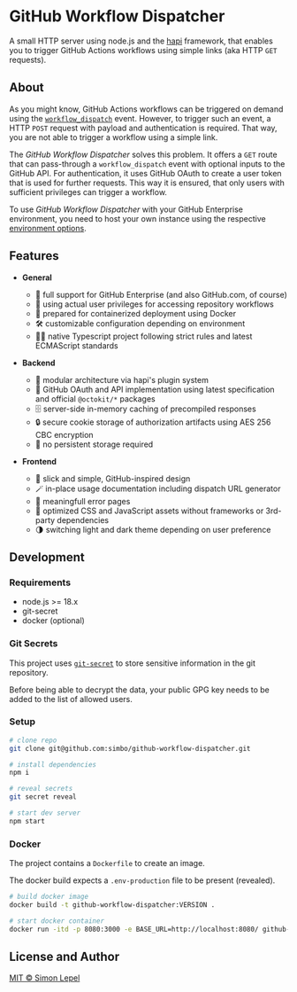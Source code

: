 # GitHub Workflow Dispatcher

A small HTTP server using node.js and the [hapi](https://hapi.dev/) framework,
that enables you to trigger GitHub Actions workflows using simple links (aka
HTTP `GET` requests).

## About

As you might know, GitHub Actions workflows can be triggered on demand using the
[`workflow_dispatch`](https://docs.github.com/en/actions/using-workflows/events-that-trigger-workflows#workflow_dispatch)
event. However, to trigger such an event, a HTTP `POST` request with payload and
authentication is required. That way, you are not able to trigger a workflow
using a simple link.

The _GitHub Workflow Dispatcher_ solves this problem. It offers a `GET` route
that can pass-through a `workflow_dispatch` event with optional inputs to the
GitHub API. For authentication, it uses GitHub OAuth to create a user token that
is used for further requests. This way it is ensured, that only users with
sufficient privileges can trigger a workflow.

To use _GitHub Workflow Dispatcher_ with your GitHub Enterprise environment, you
need to host your own instance using the respective
[environment options](https://github.com/simbo/github-workflow-dispatcher/blob/main/.env-sample#L18-L20).

## Features

- **General**

  - 👔 full support for GitHub Enterprise (and also GitHub.com, of course)
  - 🪪 using actual user privileges for accessing repository workflows
  - 🐳 prepared for containerized deployment using Docker
  - 🛠️ customizable configuration depending on environment
  - 🧑‍💻 native Typescript project following strict rules and latest ECMAScript
    standards

- **Backend**

  - 🧩 modular architecture via hapi's plugin system
  - 🐙 GitHub OAuth and API implementation using latest specification and
    official `@octokit/*` packages
  - 🗄️ server-side in-memory caching of precompiled responses
  - 🔒 secure cookie storage of authorization artifacts using AES 256 CBC
    encryption
  - 🎈 no persistent storage required

- **Frontend**
  - 💎 slick and simple, GitHub-inspired design
  - 🪄 in-place usage documentation including dispatch URL generator
  - 🤝 meaningfull error pages
  - 🚀 optimized CSS and JavaScript assets without frameworks or 3rd-party
    dependencies
  - 🌗 switching light and dark theme depending on user preference

## Development

### Requirements

- node.js >= 18.x
- git-secret
- docker (optional)

### Git Secrets

This project uses [`git-secret`](https://github.com/sobolevn/git-secret) to
store sensitive information in the git repository.

Before being able to decrypt the data, your public GPG key needs to be added to
the list of allowed users.

### Setup

```sh
# clone repo
git clone git@github.com:simbo/github-workflow-dispatcher.git

# install dependencies
npm i

# reveal secrets
git secret reveal

# start dev server
npm start
```

### Docker

The project contains a `Dockerfile` to create an image.

The docker build expects a `.env-production` file to be present (revealed).

```sh
# build docker image
docker build -t github-workflow-dispatcher:VERSION .

# start docker container
docker run -itd -p 8080:3000 -e BASE_URL=http://localhost:8080/ github-workflow-dispatcher:VERSION
```

## License and Author

[MIT &copy; Simon Lepel](https://simbo.mit-license.org/)
